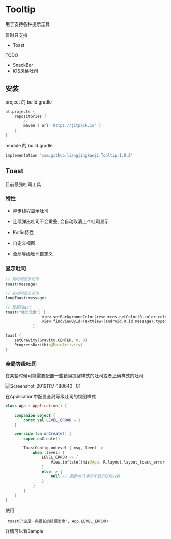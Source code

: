 # Tooltip

用于支持各种提示工具

暂时只支持

-   Toast



TODO

-   SnackBar
-   iOS风格吐司

## 安装

project 的 build.gradle

```groovy
allprojects {
    repositories {
        // ...
        maven { url 'https://jitpack.io' }
    }
}
```



module 的 build.gradle

```groovy
implementation 'com.github.liangjingkanji:Tooltip:1.0.2'
```





## Toast

目前最强吐司工具

### 特性

-   异步线程显示吐司

-   连续弹出吐司不会重叠, 会自动取消上个吐司显示

-   Kotlin特性

-   自定义视图

-   全局等级吐司自定义

    



### 显示吐司

```kotlin
// 短时间显示吐司
toast(message)

// 长时间显示吐司
longToast(message)

// 配置Toast
toast("吐司信息") {
                view.setBackgroundColor(resources.getColor(R.color.colorAccent)) // 修改吐司背景颜色
			    view.findViewById<TextView>(android.R.id.message).typeface = Typeface.DEFAULT_BOLD // 设置粗体字
            }

toast {
    setGravity(Gravity.CENTER, 0, 0)
    ProgressBar(this@MainActivity)
}
```



### 全局等级吐司

在某些时候可能需要配置一些错误提醒样式的吐司或者正确样式的吐司

![Screenshot_20191117-180640__01](https://tva1.sinaimg.cn/large/006y8mN6gy1g9179i3gqrj30u01qsjsi.jpg)

在Application中配置全局等级吐司的视图样式

```kotlin
class App : Application() {

    companion object {
        const val LEVEL_ERROR = 1
    }

    override fun onCreate() {
        super.onCreate()

        ToastConfig.onLevel { msg, level ->
            when (level) {
                LEVEL_ERROR -> {
                    View.inflate(this@App, R.layout.layout_toast_error, null).apply { tv_msg.text = msg }
                }
                else -> {
                    null // 返回null表示不显示任何内容
                }
            }
        }
    }
}
```



使用

```
 toast("这是一条很长的错误消息", App.LEVEL_ERROR)
```



详情可以看Sample